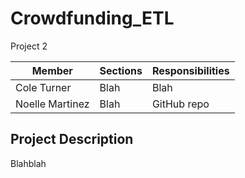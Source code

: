 # Crowdfunding_ETL
Project 2

| Member  | Sections | Responsibilities |
| ------------- | ------------- | ------------- |
| Cole Turner  | Blah  | Blah |
| Noelle Martinez  | Blah  | GitHub repo|

## Project Description
Blahblah
